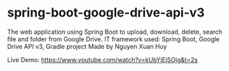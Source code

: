 # spring-boot-google-drive-api-v3
The web application using Spring Boot to upload, download, delete, search file and folder from Google Drive. IT framework used: Spring Boot, Google Drive API v3, Gradle project Made by Nguyen Xuan Huy

Live Demo: https://www.youtube.com/watch?v=kUbYjEjSOjg&t=2s

